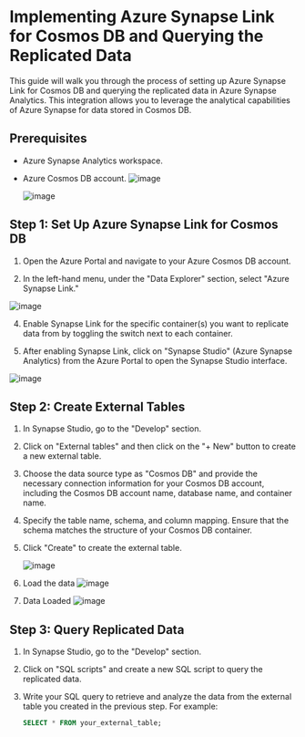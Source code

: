 # Implementing Azure Synapse Link for Cosmos DB and Querying the Replicated Data

This guide will walk you through the process of setting up Azure Synapse Link for Cosmos DB and querying the replicated data in Azure Synapse Analytics. This integration allows you to leverage the analytical capabilities of Azure Synapse for data stored in Cosmos DB.

## Prerequisites

- Azure Synapse Analytics workspace.
- Azure Cosmos DB account.
  ![image](https://github.com/GuirassyFode/azure-dp-203-data-engineer-azure/assets/25976326/6f3cd171-8b29-4c50-ad4a-b5645866b6d0)

  ![image](https://github.com/GuirassyFode/azure-dp-203-data-engineer-azure/assets/25976326/33f65ba6-2082-4e17-8cd6-33835c982729)



## Step 1: Set Up Azure Synapse Link for Cosmos DB

1. Open the Azure Portal and navigate to your Azure Cosmos DB account.

2. In the left-hand menu, under the "Data Explorer" section, select "Azure Synapse Link."

![image](https://github.com/GuirassyFode/azure-dp-203-data-engineer-azure/assets/25976326/e6fe34de-9f43-47c5-b8be-52564cc42d7b)


4. Enable Synapse Link for the specific container(s) you want to replicate data from by toggling the switch next to each container.

5. After enabling Synapse Link, click on "Synapse Studio" (Azure Synapse Analytics) from the Azure Portal to open the Synapse Studio interface.
   
![image](https://github.com/GuirassyFode/azure-dp-203-data-engineer-azure/assets/25976326/ff7e3f47-2c5a-492b-8c4b-b0f823c0d07a)

## Step 2: Create External Tables

1. In Synapse Studio, go to the "Develop" section.

2. Click on "External tables" and then click on the "+ New" button to create a new external table.

3. Choose the data source type as "Cosmos DB" and provide the necessary connection information for your Cosmos DB account, including the Cosmos DB account name, database name, and container name.

4. Specify the table name, schema, and column mapping. Ensure that the schema matches the structure of your Cosmos DB container.

5. Click "Create" to create the external table.
   
   ![image](https://github.com/GuirassyFode/azure-dp-203-data-engineer-azure/assets/25976326/56404fdb-b4a8-4047-973d-559fb8307613)
6. Load the data
  ![image](https://github.com/GuirassyFode/azure-dp-203-data-engineer-azure/assets/25976326/1fbaf349-0c0c-4698-9e98-a8b97199cd49)

7. Data Loaded
   ![image](https://github.com/GuirassyFode/azure-dp-203-data-engineer-azure/assets/25976326/c3bcb81a-05fb-4b1a-b2d6-a5e987d25b81)


## Step 3: Query Replicated Data

1. In Synapse Studio, go to the "Develop" section.

2. Click on "SQL scripts" and create a new SQL script to query the replicated data.

3. Write your SQL query to retrieve and analyze the data from the external table you created in the previous step. For example:

   ```sql
   SELECT * FROM your_external_table;
